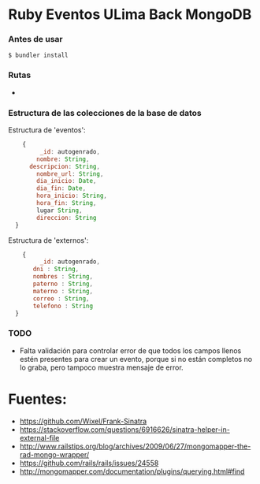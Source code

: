 # Ruby Eventos ULima Back MongoDB

### Antes de usar

    $ bundler install

### Rutas

+

### Estructura de las colecciones de la base de datos

Estructura de 'eventos':

```javascript
	{
	     _id: autogenrado,
	    nombre: String,
      descripcion: String,
	    nombre_url: String,
	    dia_inicio: Date,
	    dia_fin: Date,
	    hora_inicio: String,
	    hora_fin: String,
	    lugar String,
	    direccion: String
  }
```

Estructura de 'externos':

```javascript
	{
	     _id: autogenrado,
       dni : String,
       nombres : String,
       paterno : String,
       materno : String,
       correo : String,
       telefono : String
  }
```

### TODO

+ Falta validación para controlar error de que todos los campos llenos estén presentes para crear un evento, porque si no están completos no lo graba, pero tampoco muestra mensaje de error.

# Fuentes:

+ https://github.com/Wixel/Frank-Sinatra
+ https://stackoverflow.com/questions/6916626/sinatra-helper-in-external-file
+ http://www.railstips.org/blog/archives/2009/06/27/mongomapper-the-rad-mongo-wrapper/
+ https://github.com/rails/rails/issues/24558
+ http://mongomapper.com/documentation/plugins/querying.html#find
